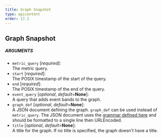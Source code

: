 ```yaml
---
title: Graph Snapshot
type: apicontent
order: 17.1
---
```


## Graph Snapshot
##### ARGUMENTS

* `metric_query` [*required*]:  
    The metric query.
* `start` [*required*]:  
    The POSIX timestamp of the start of the query.
* `end` [*required*]:  
    The POSIX timestamp of the end of the query.
* `event_query` [*optional*, *default*=**None**]:  
    A query that adds event bands to the graph.
* `graph_def` [*optional*, *default*=**None**]:  
    A JSON document defining the graph. `graph_def` can be used instead of `metric_query`. The JSON document uses the [grammar defined here](/graphing/miscellaneous/graphingjson/#grammar) and should be formatted to a single line then URLEncoded.
* `title` [*optional*, *default*=**None**]:  
    A title for the graph. If no title is specified, the graph doesn't have a title.